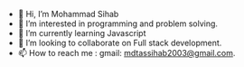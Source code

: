 - 👋 Hi, I’m Mohammad Sihab
- 👀 I’m interested in programming and problem solving.
- 🌱 I’m currently learning Javascript
- 💞️ I’m looking to collaborate on Full stack development.
- 📫 How to reach me : gmail: mdtassihab2003@gmail.com.
<!---
sihab2022/sihab2022 is a ✨ special ✨ repository because its `README.md` (this file) appears on your GitHub profile.
You can click the Preview link to take a look at your changes.
--->
